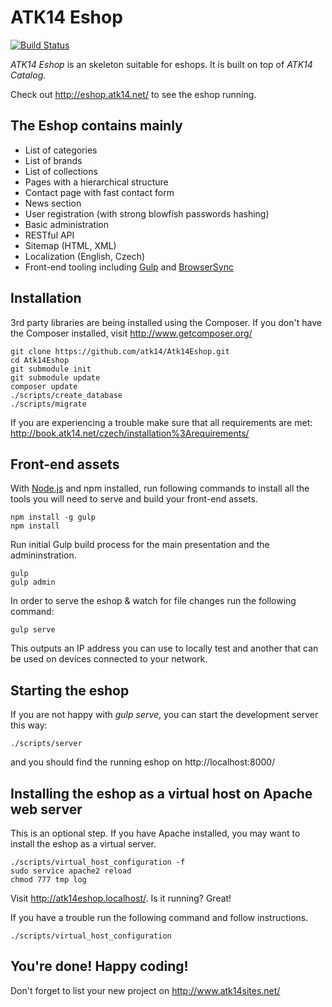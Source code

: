 ATK14 Eshop
============

[![Build Status](https://travis-ci.org/atk14/Atk14Eshop.svg?branch=master)](https://travis-ci.org/atk14/Atk14Eshop)

_ATK14 Eshop_ is an skeleton suitable for eshops. It is built on top of _ATK14 Catalog_.

Check out <http://eshop.atk14.net/> to see the eshop running.

The Eshop contains mainly
--------------------------

* List of categories
* List of brands
* List of collections
* Pages with a hierarchical structure
* Contact page with fast contact form
* News section
* User registration (with strong blowfish passwords hashing)
* Basic administration
* RESTful API
* Sitemap (HTML, XML)
* Localization (English, Czech)
* Front-end tooling including [Gulp](https://github.com/gulpjs/gulp) and [BrowserSync](https://github.com/BrowserSync/browser-sync)

Installation
------------

3rd party libraries are being installed using the Composer. If you don't have the Composer installed, visit http://www.getcomposer.org/

    git clone https://github.com/atk14/Atk14Eshop.git
    cd Atk14Eshop
    git submodule init
    git submodule update
    composer update
    ./scripts/create_database
    ./scripts/migrate

If you are experiencing a trouble make sure that all requirements are met: <http://book.atk14.net/czech/installation%3Arequirements/>

Front-end assets
----------------

With [Node.js](http://nodejs.org) and npm installed, run following commands to install
all the tools you will need to serve and build your front-end assets.

    npm install -g gulp
    npm install

Run initial Gulp build process for the main presentation and the admininstration.

    gulp
    gulp admin

In order to serve the eshop & watch for file changes run the following command:

    gulp serve

This outputs an IP address you can use to locally test and another that can be used on devices connected to your network.

Starting the eshop
---------------------

If you are not happy with *gulp serve*, you can start the development server this way:

    ./scripts/server

and you should find the running eshop on http://localhost:8000/

Installing the eshop as a virtual host on Apache web server
--------------------------------------------------------------

This is an optional step. If you have Apache installed, you may want to install the eshop as a virtual server.

    ./scripts/virtual_host_configuration -f
    sudo service apache2 reload
    chmod 777 tmp log

Visit <http://atk14eshop.localhost/>. Is it running? Great!

If you have a trouble run the following command and follow instructions.

    ./scripts/virtual_host_configuration

You're done! Happy coding!
------------------------------

Don't forget to list your new project on http://www.atk14sites.net/

[//]: # ( vim: set ts=2 et: )
